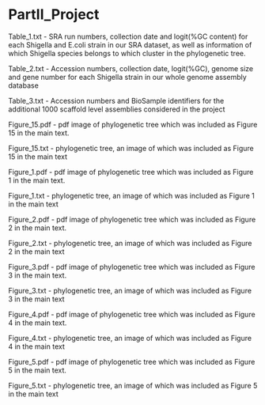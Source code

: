 # PartII_Project
Table_1.txt - SRA run numbers, collection date and logit(%GC content) for each Shigella and E.coli strain in our SRA dataset, as well as information of which Shigella species belongs to which cluster in the phylogenetic tree.

Table_2.txt - Accession numbers, collection date, logit(%GC), genome size and gene number for each Shigella strain in our whole genome assembly database

Table_3.txt - Accession numbers and BioSample identifiers for the additional 1000 scaffold level assemblies considered in the project

Figure_15.pdf - pdf image of phylogenetic tree which was included as Figure 15 in the main text.

Figure_15.txt - phylogenetic tree, an image of which was included as Figure 15 in the main text

Figure_1.pdf - pdf image of phylogenetic tree which was included as Figure 1 in the main text.

Figure_1.txt - phylogenetic tree, an image of which was included as Figure 1 in the main text

Figure_2.pdf - pdf image of phylogenetic tree which was included as Figure 2 in the main text.

Figure_2.txt - phylogenetic tree, an image of which was included as Figure 2 in the main text

Figure_3.pdf - pdf image of phylogenetic tree which was included as Figure 3 in the main text.

Figure_3.txt - phylogenetic tree, an image of which was included as Figure 3 in the main text

Figure_4.pdf - pdf image of phylogenetic tree which was included as Figure 4 in the main text.

Figure_4.txt - phylogenetic tree, an image of which was included as Figure 4 in the main text

Figure_5.pdf - pdf image of phylogenetic tree which was included as Figure 5 in the main text.

Figure_5.txt - phylogenetic tree, an image of which was included as Figure 5 in the main text

